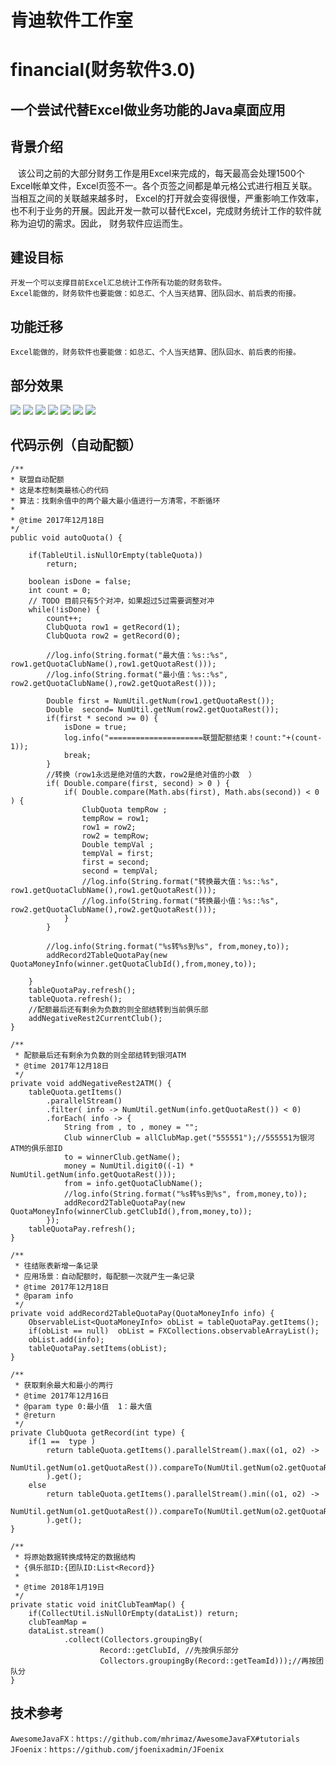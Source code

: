 # 肯迪软件工作室
# financial(财务软件3.0)
## 一个尝试代替Excel做业务功能的Java桌面应用
## 背景介绍
    该公司之前的大部分财务工作是用Excel来完成的，每天最高会处理1500个Excel帐单文件，Excel页签不一。各个页签之间都是单元格公式进行相互关联。当相互之间的关联越来越多时，
    Excel的打开就会变得很慢，严重影响工作效率，也不利于业务的开展。因此开发一款可以替代Excel，完成财务统计工作的软件就称为迫切的需求。因此，
    财务软件应运而生。
## 建设目标
    开发一个可以支撑目前Excel汇总统计工作所有功能的财务软件。
    Excel能做的，财务软件也要能做：如总汇、个人当天结算、团队回水、前后表的衔接。
## 功能迁移
    Excel能做的，财务软件也要能做：如总汇、个人当天结算、团队回水、前后表的衔接。
## 部分效果
![](https://github.com/greatkendy123/springExe/raw/master/resources/images/4.png)
![](https://github.com/greatkendy123/springExe/raw/master/resources/images/7.png)
![](https://github.com/greatkendy123/springExe/raw/master/resources/images/1.png)
![](https://github.com/greatkendy123/springExe/raw/master/resources/images/2.png)
![](https://github.com/greatkendy123/springExe/raw/master/resources/images/5.png)
![](https://github.com/greatkendy123/springExe/raw/master/resources/images/6.png)
![](https://github.com/greatkendy123/springExe/raw/master/resources/images/3.png)

## 代码示例（自动配额）
	/**
	* 联盟自动配额
	* 这是本控制类最核心的代码
	* 算法：找剩余值中的两个最大最小值进行一方清零，不断循环
	* 
	* @time 2017年12月18日
	*/
    public void autoQuota() {
        
        if(TableUtil.isNullOrEmpty(tableQuota))
            return;
        
        boolean isDone = false;
        int count = 0;
        // TODO 目前只有5个对冲，如果超过5过需要调整对冲
        while(!isDone) {
            count++;
            ClubQuota row1 = getRecord(1);
            ClubQuota row2 = getRecord(0);
            
            //log.info(String.format("最大值：%s::%s", row1.getQuotaClubName(),row1.getQuotaRest()));
            //log.info(String.format("最小值：%s::%s", row2.getQuotaClubName(),row2.getQuotaRest()));
            
            Double first = NumUtil.getNum(row1.getQuotaRest());
            Double  second= NumUtil.getNum(row2.getQuotaRest());
            if(first * second >= 0) {
                isDone = true;
                log.info("=====================联盟配额结束！count:"+(count-1));
                break;
            }
            //转换（row1永远是绝对值的大数，row2是绝对值的小数  ）
            if( Double.compare(first, second) > 0 ) {
                if( Double.compare(Math.abs(first), Math.abs(second)) < 0 ) {
                    ClubQuota tempRow ;
                    tempRow = row1;
                    row1 = row2;
                    row2 = tempRow;
                    Double tempVal ;
                    tempVal = first;
                    first = second;
                    second = tempVal;
                    //log.info(String.format("转换最大值：%s::%s", row1.getQuotaClubName(),row1.getQuotaRest()));
                    //log.info(String.format("转换最小值：%s::%s", row2.getQuotaClubName(),row2.getQuotaRest()));
                }
            }
            
            //log.info(String.format("%s转%s到%s", from,money,to));
            addRecord2TableQuotaPay(new QuotaMoneyInfo(winner.getQuotaClubId(),from,money,to));
            
        }
        tableQuotaPay.refresh();
        tableQuota.refresh();
        //配额最后还有剩余为负数的则全部结转到当前俱乐部
        addNegativeRest2CurrentClub();
    }
    
    /**
     * 配额最后还有剩余为负数的则全部结转到银河ATM
     * @time 2017年12月18日
     */
    private void addNegativeRest2ATM() {
    	tableQuota.getItems()
    		.parallelStream()
    		.filter( info -> NumUtil.getNum(info.getQuotaRest()) < 0)
    		.forEach( info -> {
    			String from , to , money = "";
    			Club winnerClub = allClubMap.get("555551");//555551为银河ATM的俱乐部ID
    			to = winnerClub.getName();		
    			money = NumUtil.digit0((-1) * NumUtil.getNum(info.getQuotaRest()));
    			from = info.getQuotaClubName();
    			//log.info(String.format("%s转%s到%s", from,money,to));
    			addRecord2TableQuotaPay(new QuotaMoneyInfo(winnerClub.getClubId(),from,money,to));
    		});
    	tableQuotaPay.refresh();
    }
    
    /**
     * 往结账表新增一条记录
     * 应用场景：自动配额时，每配额一次就产生一条记录
     * @time 2017年12月18日
     * @param info
     */
    private void addRecord2TableQuotaPay(QuotaMoneyInfo info) {
    	ObservableList<QuotaMoneyInfo> obList = tableQuotaPay.getItems();
    	if(obList == null)  obList = FXCollections.observableArrayList();
    	obList.add(info);
    	tableQuotaPay.setItems(obList);
    }
    
	/**
	 * 获取剩余最大和最小的两行
	 * @time 2017年12月16日
	 * @param type 0:最小值  1：最大值 
	 * @return
	 */
    private ClubQuota getRecord(int type) {
        if(1 ==  type )
            return tableQuota.getItems().parallelStream().max((o1, o2) ->   
                NumUtil.getNum(o1.getQuotaRest()).compareTo(NumUtil.getNum(o2.getQuotaRest()))
            ).get();  
        else
            return tableQuota.getItems().parallelStream().min((o1, o2) ->   
                NumUtil.getNum(o1.getQuotaRest()).compareTo(NumUtil.getNum(o2.getQuotaRest()))
            ).get();  
    }

	/**
	 * 将原始数据转换成特定的数据结构
	 * {俱乐部ID:{团队ID:List<Record}}
	 * 
	 * @time 2018年1月19日
	 */
	private static void initClubTeamMap() {
		if(CollectUtil.isNullOrEmpty(dataList)) return;
		clubTeamMap = 
		dataList.stream()
			    .collect(Collectors.groupingBy(
			    		Record::getClubId, //先按俱乐部分
			    		Collectors.groupingBy(Record::getTeamId)));//再按团队分
	}
	
## 技术参考
    AwesomeJavaFX：https://github.com/mhrimaz/AwesomeJavaFX#tutorials
    JFoenix：https://github.com/jfoenixadmin/JFoenix
